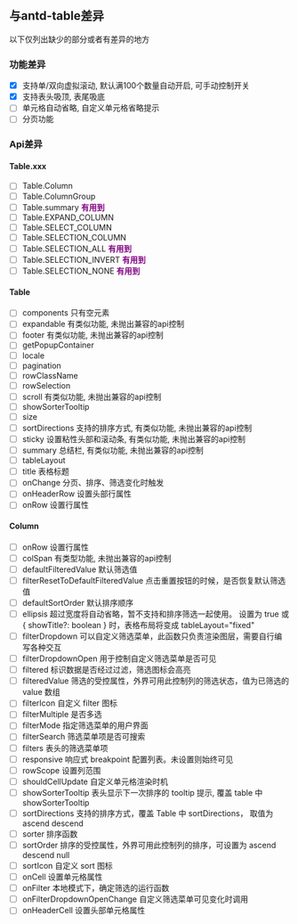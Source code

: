 ## 与antd-table差异

以下仅列出缺少的部分或者有差异的地方

### 功能差异

- [x] 支持单/双向虚拟滚动, 默认满100个数量自动开启, 可手动控制开关
- [x] 支持表头吸顶, 表尾吸底
- [ ] 单元格自动省略, 自定义单元格省略提示
- [ ] 分页功能

### Api差异

#### Table.xxx

- [ ] Table.Column
- [ ] Table.ColumnGroup
- [ ] Table.summary <b style="color: purple;">有用到</b>
- [ ] Table.EXPAND_COLUMN
- [ ] Table.SELECT_COLUMN
- [ ] Table.SELECTION_COLUMN
- [ ] Table.SELECTION_ALL <b style="color: purple;">有用到</b>
- [ ] Table.SELECTION_INVERT <b style="color: purple;">有用到</b>
- [ ] Table.SELECTION_NONE <b style="color: purple;">有用到</b>

#### Table

- [ ] components 只有空元素
- [ ] expandable 有类似功能, 未抛出兼容的api控制
- [ ] footer 有类似功能, 未抛出兼容的api控制
- [ ] getPopupContainer
- [ ] locale
- [ ] pagination
- [ ] rowClassName
- [ ] rowSelection
- [ ] scroll 有类似功能, 未抛出兼容的api控制
- [ ] showSorterTooltip
- [ ] size
- [ ] sortDirections 支持的排序方式, 有类似功能, 未抛出兼容的api控制
- [ ] sticky 设置粘性头部和滚动条, 有类似功能, 未抛出兼容的api控制
- [ ] summary 总结栏, 有类似功能, 未抛出兼容的api控制
- [ ] tableLayout
- [ ] title 表格标题
- [ ] onChange 分页、排序、筛选变化时触发
- [ ] onHeaderRow 设置头部行属性
- [ ] onRow 设置行属性

#### Column

- [ ] onRow 设置行属性
- [ ] colSpan 有类型功能, 未抛出兼容的api控制
- [ ] defaultFilteredValue 默认筛选值
- [ ] filterResetToDefaultFilteredValue 点击重置按钮的时候，是否恢复默认筛选值
- [ ] defaultSortOrder 默认排序顺序
- [ ] ellipsis 	超过宽度将自动省略，暂不支持和排序筛选一起使用。
  设置为 true 或 { showTitle?: boolean } 时，表格布局将变成 tableLayout="fixed"
- [ ] filterDropdown 	可以自定义筛选菜单，此函数只负责渲染图层，需要自行编写各种交互
- [ ] filterDropdownOpen 用于控制自定义筛选菜单是否可见
- [ ] filtered 标识数据是否经过过滤，筛选图标会高亮
- [ ] filteredValue 筛选的受控属性，外界可用此控制列的筛选状态，值为已筛选的 value 数组
- [ ] filterIcon 自定义 filter 图标
- [ ] filterMultiple 是否多选
- [ ] filterMode 指定筛选菜单的用户界面
- [ ] filterSearch 筛选菜单项是否可搜索	
- [ ] filters 表头的筛选菜单项		
- [ ] responsive 响应式 breakpoint 配置列表。未设置则始终可见		
- [ ] rowScope 设置列范围		
- [ ] shouldCellUpdate 自定义单元格渲染时机		
- [ ] showSorterTooltip 表头显示下一次排序的 tooltip 提示, 覆盖 table 中 showSorterTooltip		
- [ ] sortDirections 支持的排序方式，覆盖 Table 中 sortDirections， 取值为 ascend descend	
- [ ] sorter 排序函数
- [ ] sortOrder 排序的受控属性，外界可用此控制列的排序，可设置为 ascend descend null
- [ ] sortIcon 自定义 sort 图标
- [ ] onCell 设置单元格属性
- [ ] onFilter 本地模式下，确定筛选的运行函数
- [ ] onFilterDropdownOpenChange 自定义筛选菜单可见变化时调用
- [ ] onHeaderCell 设置头部单元格属性
